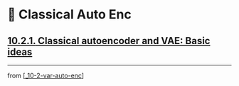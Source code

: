 # 🦋 Classical Auto Enc

## [**10.2.1.** Classical autoencoder and VAE: Basic ideas](https://livebook.manning.com/book/deep-learning-with-javascript/chapter-10/72)

---
from [[_10-2-var-auto-enc]]

[//begin]: # "Autogenerated link references for markdown compatibility"
[_10-2-var-auto-enc]: _10-2-var-auto-enc.md "🦋 Var Auto Enc"
[//end]: # "Autogenerated link references"
